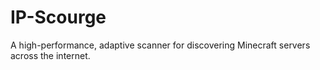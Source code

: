 # IP-Scourge
A high-performance, adaptive scanner for discovering Minecraft servers across the internet.

